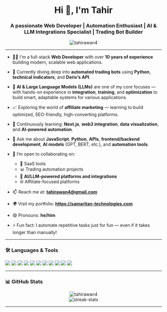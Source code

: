 <h1 align="center">Hi 👋, I'm Tahir</h1>
<h3 align="center">A passionate Web Developer | Automation Enthusiast | AI & LLM Integrations Specialist | Trading Bot Builder</h3>

<p align="center">
  <img src="https://komarev.com/ghpvc/?username=tahirawan4&label=Profile%20views&color=0e75b6&style=flat" alt="tahirawan4" />
</p>

---

- 👨‍💻 I'm a full-stack **Web Developer** with over **10 years of experience** building modern, scalable web applications.

- 🤖 Currently diving deep into **automated trading bots** using **Python**, **technical indicators**, and **Deriv’s API**.

- 🧠 **AI & Large Language Models (LLMs)** are one of my core focuses — with hands-on experience in **integration**, **training**, and **optimization** to build smart, adaptable systems for various applications.

- 📈 Exploring the world of **affiliate marketing** — learning to build optimized, SEO-friendly, high-converting platforms.

- 🌱 Continuously learning: **Next.js**, **web3 integration**, **data visualization**, and **AI-powered automation**.

- 💬 Ask me about **JavaScript**, **Python**, **APIs**, **frontend/backend development**, **AI models** (GPT, BERT, etc.), and **automation tools**.

- 💞️ I’m open to collaborating on:
  - 🚀 SaaS tools
  - 📊 Trading automation projects
  - 🧠 **AI/LLM-powered platforms and integrations**
  - 🌐 Affiliate-focused platforms

- 📫 Reach me at: **tahirawan4@gmail.com**  
- 🌍 Visit my portfolio: **https://samaritan-technologies.com**

- 😄 Pronouns: **he/him**
- ⚡ Fun fact: I automate repetitive tasks just for fun — even if it takes longer than manually!

---

### 🛠️ Languages & Tools

<p>
  <img src="https://img.shields.io/badge/-JavaScript-F7DF1E?style=flat&logo=javascript&logoColor=black" />
  <img src="https://img.shields.io/badge/-Python-3776AB?style=flat&logo=python&logoColor=white" />
  <img src="https://img.shields.io/badge/-React-61DAFB?style=flat&logo=react&logoColor=black" />
  <img src="https://img.shields.io/badge/-Node.js-339933?style=flat&logo=node.js&logoColor=white" />
  <img src="https://img.shields.io/badge/-TensorFlow-FF6F00?style=flat&logo=tensorflow&logoColor=white" />
  <img src="https://img.shields.io/badge/-HuggingFace-FF6F00?style=flat&logo=huggingface&logoColor=white" />
  <img src="https://img.shields.io/badge/-Git-F05032?style=flat&logo=git&logoColor=white" />
  <img src="https://img.shields.io/badge/-VS_Code-007ACC?style=flat&logo=visual-studio-code&logoColor=white" />
  <img src="https://img.shields.io/badge/-Linux-FCC624?style=flat&logo=linux&logoColor=black" />
    <img src="https://img.shields.io/badge/-LangChain-000000?style=flat&logo=langchain&logoColor=white" />
  <img src="https://img.shields.io/badge/-OpenAI-412991?style=flat&logo=openai&logoColor=white" />

</p>

---

### 📊 GitHub Stats

<p align="center">
  <img src="https://github-readme-stats.vercel.app/api?username=tahirawan4&show_icons=true&theme=radical" alt="tahirawan4" />
  <br />
  <img src="https://github-readme-streak-stats.herokuapp.com/?user=tahirawan4&theme=radical" alt="streak-stats" />
</p>

---

<!---
tahirawan4/tahirawan4 is a ✨ special ✨ repository because its `README.md` (this file) appears on your GitHub profile.
You can click the Preview link to take a look at your changes.
--->
